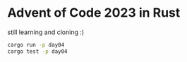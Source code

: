 # Advent of Code 2023 in Rust

still learning and cloning :)

```bash
cargo run -p day04
cargo test -p day04
```
